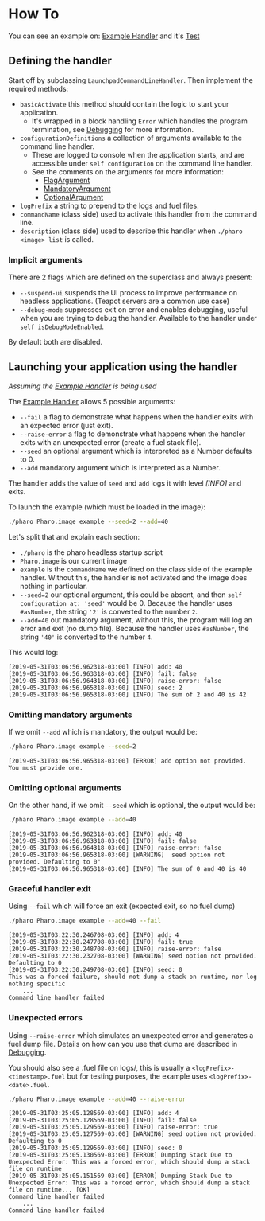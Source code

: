 # How To

You can see an example on:
[Example Handler](../source/Launchpad-Examples/ExampleApplicationStarterCommandLineHandler.class.st) and it's
[Test](../source/Launchpad-Tests/ExampleApplicationStarterCommandLineHandlerTest.class.st)

## Defining the handler

Start off by subclassing `LaunchpadCommandLineHandler`.
Then implement the required methods:

- `basicActivate` this method should contain the logic to start your application.
  - It's wrapped in a block handling `Error` which handles the program termination,
  see [Debugging](Debugging.md) for more information.
- `configurationDefinitions` a collection of arguments available to the command line handler.
  - These are logged to console when the application starts,
  and are accessible under `self configuration` on the command line handler.
  - See the comments on the arguments for more information:
    - [FlagArgument](../source/Launchpad/FlagArgument.class.st)
    - [MandatoryArgument](../source/Launchpad/MandatoryArgument.class.st)
    - [OptionalArgument](../source/Launchpad/OptionalArgument.class.st)
- `logPrefix` a string to prepend to the logs and fuel files.
- `commandName` (class side) used to activate this handler from the command line.
- `description` (class side) used to describe this handler when `./pharo <image> list` is called.

### Implicit arguments

There are 2 flags which are defined on the superclass and always present:

- `--suspend-ui` suspends the UI process to improve performance on headless applications. (Teapot servers are a common use case)
- `--debug-mode` suppresses exit on error and enables debugging, useful when you are trying to debug the handler. Available to the handler under `self isDebugModeEnabled`.

By default both are disabled.

## Launching your application using the handler

_Assuming the [Example Handler](../source/Launchpad-Examples/ExampleLaunchpadCommandLineHandler.class.st) is being used_

The [Example Handler](../source/Launchpad-Examples/ExampleLaunchpadCommandLineHandler.class.st) allows 5 possible arguments:

- `--fail` a flag to demonstrate what happens when the handler exits with an expected error (just exit).
- `--raise-error` a flag to demonstrate what happens when the handler exits with an unexpected error (create a fuel stack file).
- `--seed` an optional argument which is interpreted as a Number defaults to 0.
- `--add` mandatory argument which is interpreted as a Number.

The handler adds the value of `seed` and `add` logs it with level _[INFO]_ and exits.

To launch the example (which must be loaded in the image):

```bash
./pharo Pharo.image example --seed=2 --add=40
```

Let's split that and explain each section:

- `./pharo` is the pharo headless startup script
- `Pharo.image` is our current image
- `example` is the `commandName` we defined on the class side of the example handler.
    Without this, the handler is not activated and the image does nothing in particular.
- `--seed=2` our optional argument, this could be absent, and then `self configuration at: 'seed'` would be 0.
    Because the handler uses `#asNumber`, the string `'2'` is converted to the number `2`.
- `--add=40` out mandatory argument, without this, the program will log an error and exit (no dump file).
    Because the handler uses `#asNumber`, the string `'40'` is converted to the number `4`.

This would log:

```log
[2019-05-31T03:06:56.962318-03:00] [INFO] add: 40
[2019-05-31T03:06:56.963318-03:00] [INFO] fail: false
[2019-05-31T03:06:56.964318-03:00] [INFO] raise-error: false
[2019-05-31T03:06:56.965318-03:00] [INFO] seed: 2
[2019-05-31T03:06:56.965318-03:00] [INFO] The sum of 2 and 40 is 42
```

### Omitting mandatory arguments

If we omit `--add` which is mandatory, the output would be:

```bash
./pharo Pharo.image example --seed=2
```

```log
[2019-05-31T03:06:56.965318-03:00] [ERROR] add option not provided. You must provide one.
```

### Omitting optional arguments

On the other hand, if we omit `--seed` which is optional, the output would be:

```bash
./pharo Pharo.image example --add=40
```

```log
[2019-05-31T03:06:56.962318-03:00] [INFO] add: 40
[2019-05-31T03:06:56.963318-03:00] [INFO] fail: false
[2019-05-31T03:06:56.964318-03:00] [INFO] raise-error: false
[2019-05-31T03:06:56.965318-03:00] [WARNING]  seed option not provided. Defaulting to 0"
[2019-05-31T03:06:56.965318-03:00] [INFO] The sum of 0 and 40 is 40
```

### Graceful handler exit

Using `--fail` which will force an exit (expected exit, so no fuel dump)

```bash
./pharo Pharo.image example --add=40 --fail
```

```log
[2019-05-31T03:22:30.246708-03:00] [INFO] add: 4
[2019-05-31T03:22:30.247708-03:00] [INFO] fail: true
[2019-05-31T03:22:30.248708-03:00] [INFO] raise-error: false
[2019-05-31T03:22:30.232708-03:00] [WARNING] seed option not provided. Defaulting to 0
[2019-05-31T03:22:30.249708-03:00] [INFO] seed: 0
This was a forced failure, should not dump a stack on runtime, nor log nothing specific
    ...
Command line handler failed
```

### Unexpected errors

Using `--raise-error` which simulates an unexpected error and generates a fuel dump file.
Details on how can you use that dump are described in [Debugging](Debugging.md).

You should also see a .fuel file on logs/, this is usually a `<logPrefix>-<timestamp>.fuel` but for testing purposes, the example uses `<logPrefix>-<date>.fuel`.

```bash
./pharo Pharo.image example --add=40 --raise-error
```

```log
[2019-05-31T03:25:05.128569-03:00] [INFO] add: 4
[2019-05-31T03:25:05.128569-03:00] [INFO] fail: false
[2019-05-31T03:25:05.129569-03:00] [INFO] raise-error: true
[2019-05-31T03:25:05.127569-03:00] [WARNING] seed option not provided. Defaulting to 0
[2019-05-31T03:25:05.129569-03:00] [INFO] seed: 0
[2019-05-31T03:25:05.130569-03:00] [ERROR] Dumping Stack Due to Unexpected Error: This was a forced error, which should dump a stack file on runtime
[2019-05-31T03:25:05.151569-03:00] [ERROR] Dumping Stack Due to Unexpected Error: This was a forced error, which should dump a stack file on runtime... [OK]
Command line handler failed
    ...
Command line handler failed
```
